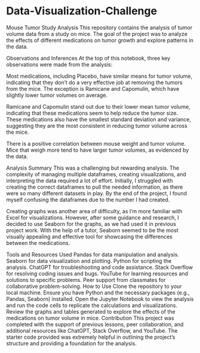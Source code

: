 # Data-Visualization-Challenge
Mouse Tumor Study Analysis
This repository contains the analysis of tumor volume data from a study on mice. The goal of the project was to analyze the effects of different medications on tumor growth and explore patterns in the data.

Observations and Inferences
At the top of this notebook, three key observations were made from the analysis:

Most medications, including Placebo, have similar means for tumor volume, indicating that they don’t do a very effective job at removing the tumors from the mice. The exception is Ramicane and Capomulin, which have slightly lower tumor volumes on average.

Ramicane and Capomulin stand out due to their lower mean tumor volume, indicating that these medications seem to help reduce the tumor size. These medications also have the smallest standard deviation and variance, suggesting they are the most consistent in reducing tumor volume across the mice.

There is a positive correlation between mouse weight and tumor volume. Mice that weigh more tend to have larger tumor volumes, as evidenced by the data.

Analysis Summary
This was a challenging but rewarding analysis. The complexity of managing multiple dataframes, creating visualizations, and interpreting the data required a lot of effort. Initially, I struggled with creating the correct dataframes to pull the needed information, as there were so many different datasets in play. By the end of the project, I found myself confusing the dataframes due to the number I had created.

Creating graphs was another area of difficulty, as I’m more familiar with Excel for visualizations. However, after some guidance and research, I decided to use Seaborn for the graphs, as we had used it in previous project work. With the help of a tutor, Seaborn seemed to be the most visually appealing and effective tool for showcasing the differences between the medications.

Tools and Resources Used
Pandas for data manipulation and analysis.
Seaborn for data visualization and plotting.
Python for scripting the analysis.
ChatGPT for troubleshooting and code assistance.
Stack Overflow for resolving coding issues and bugs.
YouTube for learning resources and solutions to specific problems.
Peer support from classmates for collaborative problem-solving.
How to Use
Clone the repository to your local machine.
Ensure you have Python and the necessary packages (e.g., Pandas, Seaborn) installed.
Open the Jupyter Notebook to view the analysis and run the code cells to replicate the calculations and visualizations.
Review the graphs and tables generated to explore the effects of the medications on tumor volume in mice.
Contribution
This project was completed with the support of previous lessons, peer collaboration, and additional resources like ChatGPT, Stack Overflow, and YouTube. The starter code provided was extremely helpful in outlining the project’s structure and providing a foundation for the analysis.
